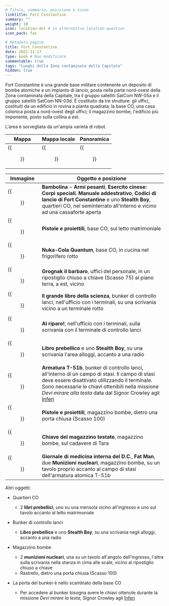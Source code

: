 ```yaml
---
# Titolo, sommario, posizione e icona
linktitle: Fort Constantine
summary: ""
weight: 10
icon: location-dot # in alternativa location-question
icon_pack: fas

# Metadata pagina
title: Fort Constantine
date: 2022-11-17
type: book # Non modificare
commentable: true
tags: "Luoghi della Zona contaminata della Capitale"
hidden: true
---
```





Fort Constantine è una grande base militare contenente un deposito di bombe atomiche e un impianto di lancio, posta nella parte nord-ovest della Zona contaminata della Capitale, tra il gruppo satelliti SatCom NW-05a e il gruppo satelliti SatCom NN-03d. È costituito da tre strutture: gli uffici, costituiti da un edificio in rovina a pianta quadrata; la base CO, una casa colonica posta a nord-ovest degli uffici;  il magazzino bombe, l'edificio più imponente, posto sulla collina a est.

L'area è sorvegliata da un'ampia varietà di robot.

| Mappa                                       | Mappa locale                                 | Panoramica                                        |
| ------------------------------------------- | -------------------------------------------- | ------------------------------------------------- |
| {{<figure src="fo3/FortConstantine_loc.webp">}} | {{<figure src="fo3/Fort_Constantine_map.webp">}} | {{<figure src="fo3/Ft._Constantine_silo_view.webp">}} |

| Immagine                                                                      | Oggetto e posizione                                                                                                                                                                                                                                                                |
| ----------------------------------------------------------------------------- | ---------------------------------------------------------------------------------------------------------------------------------------------------------------------------------------------------------------------------------------------------------------------------------- |
| {{<figure src="fo3/Lauchcodes_BigGuns_ChineseArmy_SOTM.webp">}}                   | **Bambolina - Armi pesanti**, **Esercito cinese: Corpi speciali. Manuale addestrativo**, **Codici di lancio di Fort Constantine** e uno **Stealth Boy**, quartieri CO, nel seminterrato all'interno e vicino ad una cassaforte aperta                                              |
| {{<figure src="fo3/Ft._Constantine_CO_quarters_Guns_and_bullets.webp">}}          | **Pistole e proiettili**, base CO, sul letto matrimoniale                                                                                                                                                                                                                          |
| {{<figure src="fo3/Ft._Constantine_CO_quarters_kitchen_Nuka-Cola_Quantum.webp">}} | **Nuka-Cola Quantum**, base CO, in cucina nel frigorifero rotto                                                                                                                                                                                                                    |
| {{<figure src="fo3/Personnel_offices_Grognak_the_Barbarian.webp">}}               | **Grognak il barbaro**, uffici del personale, in un ripostiglio chiuso a chiave (Scasso 75) al piano terra, a est, vicino                                                                                                                                                          |
| {{<figure src="fo3/Launch_Control_bunker_Big_Book_of_Science.webp">}}             | **Il grande libro della scienza**, bunker di controllo lanci, nell'ufficio con i terminali, su una scrivania vicino a un terminale rotto                                                                                                                                           |
| {{<figure src="fo3/Launch_Control_bunker_Duck_and_Cover!.webp">}}                 | **Al riparo!**, nell'ufficio con i terminali, sulla scrivania con il terminale di controllo lanci                                                                                                                                                                                  |
| {{<figure src="fo3/Fort_Constantine_Stealth_Boy.jpg">}}                           | **Libro prebellico** e uno **Stealth Boy**, su una scrivania l'area alloggi, accanto a una radio                                                                                                                                                                                   |
| {{<figure src="fo3/T-51b_Constantine.webp">}}                                     | **Armatura T-51b**, bunker di controllo lanci, all'interno di un campo di stasi. Il campo di stasi deve essere disattivato utilizzando il terminale. Sono necessarie le chiavi ottenibili nella missione *Devi mirare alla testa* data dal Signor Crowley agli [Inferi](../inferi) |
| {{<figure src="fo3/Bomb_Storage_Guns_and_Bullets.webp">}}                         | **Pistole e proiettili**, magazzino bombe, dietro una porta chiusa (Scasso 100)                                                                                                                                                                                                    |
| {{<figure src="fo3/TarasCorpse.webp">}}                                           | **Chiave del magazzino testate**, magazzino bombe, sul cadavere di Tara                                                                                                                                                                                                            |
| {{<figure src="fo3/Bomb_Storage_Most_notable_loot.webp">}}                        | **Giornale di medicina interna del D.C.**, **Fat Man**, due **Munizioni nucleari**, magazzino bombe, su un tavolo proprio accanto al campo di stasi dell'armatura atomica T-51b                                                                                                    |

Altri oggetti:
- Quartieri CO
	- 2 **libri prebellici**, uno su una mensola vicino all'ingresso e uno sul tavolo accanto al letto matrimoniale
- Bunker di controllo lanci
	- **Libro prebellico** e uno **Stealth Boy**, su una scrivania negli alloggi, accanto a una radio
- Magazzino bombe
	- 2 **munizioni nucleari**, una su un tavolo all'angolo dell'ingresso, l'altra sulla scrivania nella stanza in cima alle scale, vicino al ripostiglio chiuso a chiave
	- Rastrello, dietro una porta chiusa (Scasso 100)

- La porta del bunker è nello scantinato della base CO
	- Per accedere al bunker bisogna avere le chiavi ottenute durante la missione *Devi mirare la testa*, Signor Crowley agli [Inferi](../Inferi)